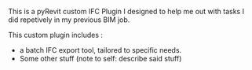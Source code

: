 This is a pyRevit custom IFC Plugin I designed to help me out with tasks I did repetively in my previous BIM job.

This custom plugin includes : 
 - a batch IFC export tool, tailored to specific needs.
 - Some other stuff (note to self: describe said stuff)
